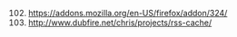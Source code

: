  102. https://addons.mozilla.org/en-US/firefox/addon/324/
 103. http://www.dubfire.net/chris/projects/rss-cache/
